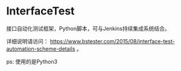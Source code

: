 InterfaceTest
=================

接口自动化测试框架，Python脚本，可与Jenkins持续集成系统结合。

详细说明请访问： https://www.bstester.com/2015/08/interface-test-automation-scheme-details 。

ps: 使用的是Python3
